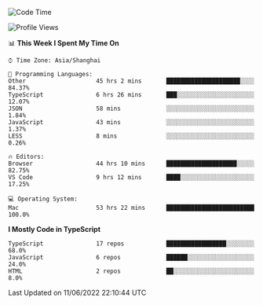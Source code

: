 <!--START_SECTION:waka-->
![Code Time](http://img.shields.io/badge/Code%20Time-2%2C045%20hrs%2027%20mins-blue)

![Profile Views](http://img.shields.io/badge/Profile%20Views-1-blue)

📊 **This Week I Spent My Time On** 

```text
⌚︎ Time Zone: Asia/Shanghai

💬 Programming Languages: 
Other                    45 hrs 2 mins       █████████████████████░░░░   84.37% 
TypeScript               6 hrs 26 mins       ███░░░░░░░░░░░░░░░░░░░░░░   12.07% 
JSON                     58 mins             ░░░░░░░░░░░░░░░░░░░░░░░░░   1.84% 
JavaScript               43 mins             ░░░░░░░░░░░░░░░░░░░░░░░░░   1.37% 
LESS                     8 mins              ░░░░░░░░░░░░░░░░░░░░░░░░░   0.26%

🔥 Editors: 
Browser                  44 hrs 10 mins      ████████████████████░░░░░   82.75% 
VS Code                  9 hrs 12 mins       ████░░░░░░░░░░░░░░░░░░░░░   17.25%

💻 Operating System: 
Mac                      53 hrs 22 mins      █████████████████████████   100.0%

```

**I Mostly Code in TypeScript** 

```text
TypeScript               17 repos            █████████████████░░░░░░░░   68.0% 
JavaScript               6 repos             ██████░░░░░░░░░░░░░░░░░░░   24.0% 
HTML                     2 repos             ██░░░░░░░░░░░░░░░░░░░░░░░   8.0%

```



 Last Updated on 11/06/2022 22:10:44 UTC
<!--END_SECTION:waka-->
